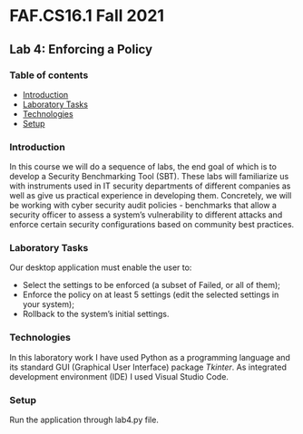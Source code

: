 # FAF.CS16.1 Fall 2021

## Lab 4: Enforcing a Policy

### Table of contents

* [Introduction](#introduction)
* [Laboratory Tasks](#lab-tasks)
* [Technologies](#technologies)
* [Setup](#setup)

### Introduction

In this course we will do a sequence of labs, the end goal of which is to develop a Security Benchmarking Tool (SBT).
These labs will familiarize us with instruments used in IT security departments of different companies as well as give
us practical experience in developing them. Concretely, we will be working with cyber security audit policies -
benchmarks that allow a security officer to assess a system’s vulnerability to different attacks and enforce certain
security configurations based on community best practices.

### Laboratory Tasks

Our desktop application must enable the user to:

* Select the settings to be enforced (a subset of Failed, or all of them);
* Enforce the policy on at least 5 settings (edit the selected settings in your system);
* Rollback to the system’s initial settings.


### Technologies

In this laboratory work I have used Python as a programming language and its standard GUI (Graphical User Interface)
package *Tkinter*. As integrated development environment (IDE) I used Visual Studio Code.

### Setup

Run the application through lab4.py file.
